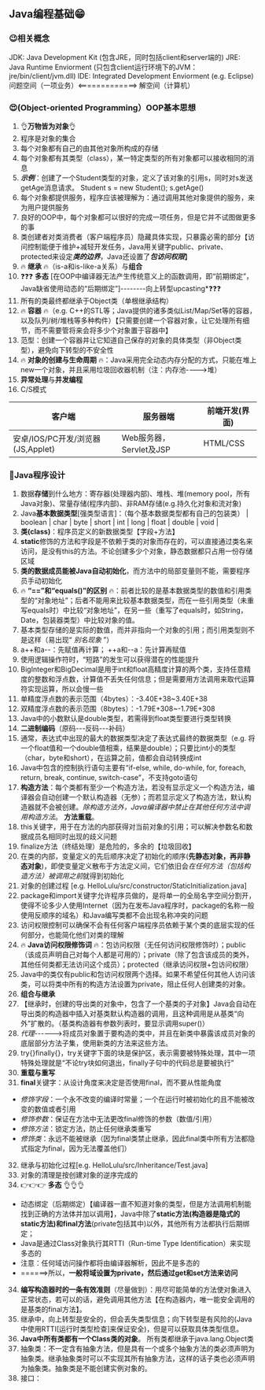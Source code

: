## Java编程基础😁

### 😉相关概念
JDK: Java Development Kit (包含JRE，同时包括client和server端的)
JRE: Java Runtime Enviorment (只包含client运行环境下的JVM：jre/bin/client/jvm.dll)
IDE: Integrated Development Enviorment (e.g. Eclipse)
问题空间（一项业务）<=============>   解空间（计算机）

### 😍(Object-oriented Programming）OOP基本思想
1. 👌**万物皆为对象**👌
2. 程序是对象的集合
3. 每个对象都有自己的由其他对象所构成的存储
4. 每个对象都有其类型（class），某一特定类型的所有对象都可以接收相同的消息
5. ***示例***：创建了一个Student类型的对象，定义了该对象的引用s，同时对s发送getAge消息请求。 
    Student s = new Student();
    s.getAge()   
6. 每个对象都提供服务，程序应该被理解为：通过调用其他对象提供的服务，来为用户提供服务
7. 良好的OOP中，每个对象都可以很好的完成一项任务，但是它并不试图做更多的事
8. 类创建者对类消费者（客户端程序员）隐藏具体实现，只暴露必需的部分【访问控制能便于维护+减轻开发任务，Java用关键字public、private、protected来设定*****类的边界*****，Java还设置了*****包访问权限*****】
9. 🔥 **继承** 🔥（is-a和is-like-a关系）与**组合**
10. ❓❓❓ **多态** [在OOP中编译器无法产生传统意义上的函数调用，即“前期绑定”，Java缺省使用动态的“后期绑定”]--------向上转型upcasting*❓❓❓
11. 所有的类最终都继承于Object类（单根继承结构）
12. 🔥 **容器** 🔥（e.g. C++的STL等；Java提供的诸多类似List/Map/Set等的容器，以及队列/树/堆栈等多种构件）【只需要创建一个容器对象，让它处理所有细节，而不需要管将来会将多少个对象置于容器中】
13. 范型：创建一个容器并让它知道自己保存的对象的具体类型（非Object类型），避免向下转型的不安全性
14. 🔥 **对象的创建与生命周期** 🔥：Java采用完全动态内存分配的方式，只能在堆上new一个对象，并且采用垃圾回收器机制（注：内存池---->堆）
15. **异常处理**与**并发编程**
16. C/S模式

| 客户端 | 服务器端 | 前端开发(界面) |
|--|--|--|
| 安卓/IOS/PC开发/浏览器(JS,Applet) | Web服务器，Servlet及JSP | HTML/CSS |


###  📝Java程序设计
1. 数据**存储**到什么地方：寄存器(处理器内部)、堆栈、堆(memory pool，所有Java对象)、常量存储(程序内部)、非RAM存储(e.g.持久化对象和流对象)
2. Java**基本数据类型**[强类型语言]：（每个基本数据类型都有自己的包装类）
| boolean | char | byte | short | int | long | float | double | void |
3. **类(class)**：程序员定义的新数据类型【字段+方法】
4. **static**修饰的方法和字段是不依赖于类的对象而存在的，可以直接通过类名来访问，是没有this的方法。不论创建多少个对象，静态数据都只占用一份存储区域
5. **类的数据成员能被Java自动初始化**，而方法中的局部变量则不能，需要程序员手动初始化
6. 🔥 **“==”和“equals()”的区别** 🔥：前者比较的是基本数据类型的数值和引用类型的“对象地址”；后者不能用来比较基本数据类型，而在一些引用类型（未重写equals时）中比较“对象地址”，在另一些（重写了equals时，如String，Date，包装器类型）中比较对象的值。
7. 基本类型存储的是实际的数值，而并非指向一个对象的引用；而引用类型则不是这样（易出现“  *别名现象*  ”）
8. a++和a--：先赋值再计算； ++a和--a：先计算再赋值
9. 使用逻辑操作符时，“短路”的发生可以获得潜在的性能提升
10. BigInteger和BigDecimal是用于int和float高精度计算的两个类，支持任意精度的整数和浮点数，计算值不丢失任何信息；但是需要用方法调用来取代运算符实现运算，所以会慢一些
11. 单精度浮点数的表示范围（4bytes）：-3.40E+38~3.40E+38
12. 双精度浮点数的表示范围（8bytes）：-1.79E+308~-1.79E+308
13. Java中的小数默认是double类型，若需得到float类型要进行类型转换
14. **二进制编码**（原码---反码---补码）
15. 通常，表达式中出现的最大的数据类型决定了表达式最终的数据类型（e.g. 将一个float值和一个double值相乘，结果是double）；只要比int小的类型（char，byte和short），在运算之前，值都会自动转换成int
16. Java中包含的控制执行语句主要有“if-else, while, do-while, for, foreach, return, break, continue, switch-case”，不支持goto语句
17. **构造方法**：每个类都有至少一个构造方法，若没有显示定义一个构造方法，编译器会自动创建一个默认构造器（无参）；而若显示定义了构造方法，默认构造器就不会被创建。*除构造方法外，Java编译器中禁止在其他任何方法中调用构造方法*。      **方法重载**。
18. this关键字，用于在方法的内部获得对当前对象的引用；可以解决参数名和数据成员名相同时出现的歧义问题
19. finalize方法（终结处理）是危险的，多余的【垃圾回收】
20. 在类的内部，变量定义的先后顺序决定了初始化的顺序(**先静态对象，再非静态对象**)，即使变量定义散布于方法定义间，它们依旧会*在任何方法（包括构造方法）被调用之前*就得到初始化 
21. 对象的创建过程 [e.g. HelloLulu/src/constructor/StaticInitialization.java]
22. package和import关键字允许程序员做的，是将单一的全局名字空间分割开，使得不论多少人使用Internet（因为在发布Java程序时，package的名称一般使用反顺序的域名）和Java编写类都不会出现名称冲突的问题
23. 访问权限控制可以确保不会有任何客户端程序员依赖于某个类的底层实现的任何部分，也能简化他们对类的理解
24. 🔥 **Java访问权限修饰词** 🔥：包访问权限（无任何访问权限修饰时）；public（该成员声明自己对每个人都是可用的）；private（除了包含该成员的类外，其他任何类都无法访问这个成员）；protected（继承访问权限+包访问权限）
25. Java中的类仅有public和包访问权限两个选择。如果不希望任何其他人访问该类，可以将类中所有的构造方法设置为private，阻止任何人创建类的对象。
26. **组合与继承** 
27. 【继承时，创建的导出类的对象中，包含了一个基类的子对象】Java会自动在导出类的构造器中插入对基类默认构造器的调用，且这种调用是从基类“向外”扩散的。（基类构造器有参数列表时，要显示调用super()）
28. *代理*------>将成员对象置于要构造的类中，并且在新类中暴露该成员对象的底层部分方法子集，使用新类的方法来这些方法。
29. try{}finally{}，try关键字下面的块是保护区，表示需要被特殊处理，其中一项特殊处理就是“不论try块如何退出，finally子句中的代码总是要被执行”
30. **重载与重写**
31. **final**关键字：从设计角度来决定是否使用final，而不要从性能角度
 - *修饰字段*：一个永不改变的编译时常量；一个在运行时被初始化的且不能被改变的数值或者引用
 - *修饰参数*：保证在方法中无法更改final修饰的参数（数值/引用）
 - *修饰方法*：锁定方法，防止任何继承类重写
 - *修饰类*：永远不能被继承（因为final类禁止继承，因此final类中所有方法都隐式指定为final，因为无法覆盖他们）
32. 继承与初始化过程[e.g. HelloLulu/src/Inheritance/Test.java]
33. 对象的清理是按创建对象的逆序完成的
34. 👉👉👉 **多态** 👌👌👌
 - 动态绑定（后期绑定）【编译器一直不知道对象的类型，但是方法调用机制能找到正确的方法体并加以调用】，Java中除了**static方法(构造器是隐式的static方法)和final方法**(private包括其中)以外，其他所有方法都执行后期绑定；
 - Java是通过Class对象执行其RTTI（Run-time Type Identification）来实现多态的
 - 注意：任何域访问操作都将由编译器解析，因此不是多态的
 - ======>所以，**一般将域设置为private，然后通过get和set方法来访问**
 34. **编写构造器时的一条有效准则**（尽量做到）：用尽可能简单的方法使对象进入正常状态，若可以的话，避免调用其他方法【在构造器内，唯一能安全调用的是基类的final方法】。
 35. 继承中，向上转型是安全的，但会丢失类型信息；向下转型是有风险的(Java中使用RTTI[运行时类型检查]来保证安全)，但是可以获取具体类型信息。
 36. **Java中所有类都有一个Class类的对象**。 所有类都继承于java.lang.Object类
 37. 抽象类：不一定含有抽象方法，但是具有一个或多个抽象方法的类必须声明为抽象类。继承抽象类时可以不实现其所有抽象方法，这样的话子类也必须声明为抽象类。抽象类是不能创建实例对象的。
 38. 接口：








<!--stackedit_data:
eyJoaXN0b3J5IjpbLTIxMDEyOTA5NDUsLTI4NTM4Mzc4MywxMj
AzODc0NzgwLDEyMTQwNDcyOTYsLTEzMDcxOTY5NzIsODA2NjU3
NjA5LC00NjQ0OTMwMTcsMTExMDIwOTY4LC0xNDE0NTQ0MjcwLD
E1ODgzOTAxMjEsLTE1NDE5NDM2OTIsMjA3MzQ2ODExNSwtMTg4
MzczNDYxLDIwNTExNjYxNjQsLTM2MDIzNzg1MiwtNDUwOTQ3Mj
I4LDIwNDAwMjI4MDcsMTczOTI3MTI5MywxMzQwOTczMjgyLC00
NTk2MTk4NF19
-->